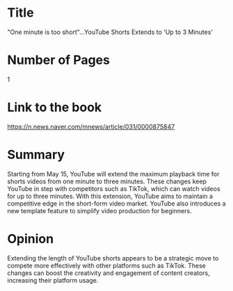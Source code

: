# Title
"One minute is too short"…YouTube Shorts Extends to 'Up to 3 Minutes'
# Number of Pages
1
# Link to the book
https://n.news.naver.com/mnews/article/031/0000875847
# Summary
Starting from May 15, YouTube will extend the maximum playback time for shorts videos from one minute to three minutes. These changes keep YouTube in step with competitors such as TikTok, which can watch videos for up to three minutes. With this extension, YouTube aims to maintain a competitive edge in the short-form video market. YouTube also introduces a new template feature to simplify video production for beginners.
# Opinion
Extending the length of YouTube shorts appears to be a strategic move to compete more effectively with other platforms such as TikTok. These changes can boost the creativity and engagement of content creators, increasing their platform usage.
